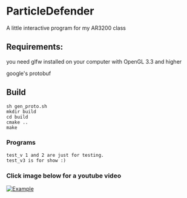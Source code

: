 # ParticleDefender
A little interactive program for my AR3200 class

## Requirements:
you need glfw installed on your computer with OpenGL 3.3 and higher

google's protobuf

## Build
	sh gen_proto.sh
	mkdir build
	cd build
	cmake ..
	make

### Programs
	test_v 1 and 2 are just for testing.
	test_v3 is for show :)

### Click image below for a youtube video
[![Example](https://img.youtube.com/vi/3ZX1oP9X084/0.jpg)](https://www.youtube.com/watch?v=3ZX1oP9X084)
